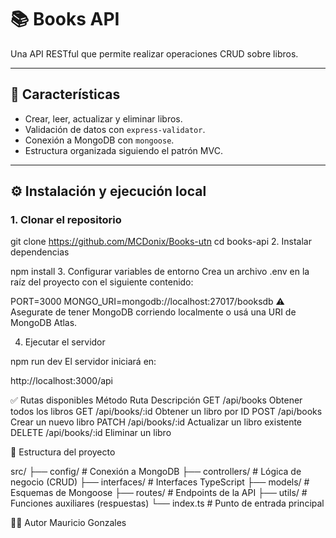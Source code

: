 # 📚 Books API

Una API RESTful que permite realizar operaciones CRUD sobre libros.

---

## 🚀 Características

- Crear, leer, actualizar y eliminar libros.
- Validación de datos con `express-validator`.
- Conexión a MongoDB con `mongoose`.
- Estructura organizada siguiendo el patrón MVC.

---

## ⚙️ Instalación y ejecución local

### 1. Clonar el repositorio

git clone https://github.com/MCDonix/Books-utn
cd books-api
2. Instalar dependencias

npm install
3. Configurar variables de entorno
Crea un archivo .env en la raíz del proyecto con el siguiente contenido:


PORT=3000
MONGO_URI=mongodb://localhost:27017/booksdb
⚠️ Asegurate de tener MongoDB corriendo localmente o usá una URI de MongoDB Atlas.

4. Ejecutar el servidor

npm run dev
El servidor iniciará en:

http://localhost:3000/api

✅ Rutas disponibles
Método	Ruta	Descripción
GET	/api/books	Obtener todos los libros
GET	/api/books/:id	Obtener un libro por ID
POST	/api/books	Crear un nuevo libro
PATCH	/api/books/:id	Actualizar un libro existente
DELETE	/api/books/:id	Eliminar un libro

📁 Estructura del proyecto

src/
├── config/         # Conexión a MongoDB
├── controllers/    # Lógica de negocio (CRUD)
├── interfaces/     # Interfaces TypeScript
├── models/         # Esquemas de Mongoose
├── routes/         # Endpoints de la API
├── utils/          # Funciones auxiliares (respuestas)
└── index.ts        # Punto de entrada principal

🧑‍💻 Autor
Mauricio Gonzales